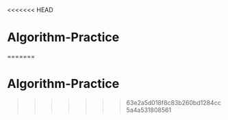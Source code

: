 <<<<<<< HEAD
# Algorithm-Practice
=======
# Algorithm-Practice
>>>>>>> 63e2a5d018f8c83b260bd1284cc5a4a531808561
